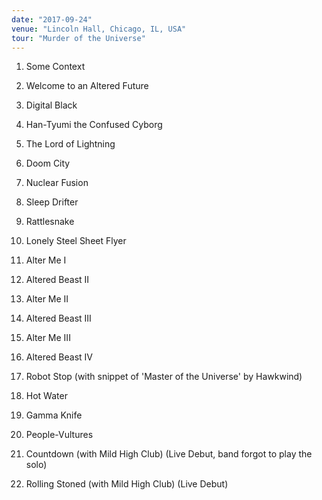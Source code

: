 ```yaml
---
date: "2017-09-24"
venue: "Lincoln Hall, Chicago, IL, USA"
tour: "Murder of the Universe"
---
```



 1. Some Context

 2. Welcome to an Altered Future

 3. Digital Black

 4. Han-Tyumi the Confused Cyborg

 5. The Lord of Lightning

 6. Doom City

 7. Nuclear Fusion

 8. Sleep Drifter

 9. Rattlesnake

10. Lonely Steel Sheet Flyer

11. Alter Me I

12. Altered Beast II

13. Alter Me II

14. Altered Beast III

15. Alter Me III

16. Altered Beast IV

17. Robot Stop
    (with snippet of 'Master of the Universe' by Hawkwind)

18. Hot Water

19. Gamma Knife

20. People-Vultures

21. Countdown
    (with Mild High Club) (Live Debut, band forgot to play the
    solo)

22. Rolling Stoned
    (with Mild High Club) (Live Debut)


